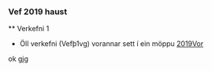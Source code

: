 ### Vef 2019 haust

** Verkefni 1
* Öll verkefni (Vefþ1vg) vorannar sett í ein möppu [2019Vor](https://github.com/kmr2/kmr2.github.io/tree/master/2019%20vor)

ok gjg
